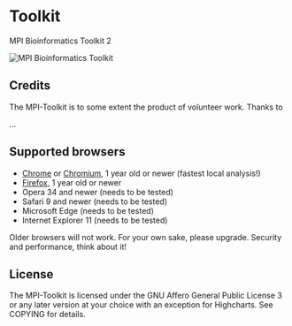# Toolkit
MPI Bioinformatics Toolkit 2

<img src="https://raw.githubusercontent.com/zy4/Toolkit/master/public/images/toolkitscreenshot.png?token=AJBfhp32P_d1PI1Rt9cyzWC2hMAmxy0Zks5Zj1s7wA%3D%3D" alt="MPI Bioinformatics Toolkit" />


Credits
-------

The MPI-Toolkit is to some extent the product of volunteer work. Thanks to

...


Supported browsers
------------------

- [Chrome](https://www.google.com/chrome) or [Chromium](https://www.chromium.org/getting-involved/download-chromium), 1 year old or newer (fastest local analysis!)
- [Firefox](https://www.mozilla.org/firefox), 1 year old or newer
- Opera 34 and newer (needs to be tested)
- Safari 9 and newer (needs to be tested)
- Microsoft Edge (needs to be tested)
- Internet Explorer 11 (needs to be tested)

Older browsers will not work. For your own sake, please upgrade.
Security and performance, think about it!

License
-------

The MPI-Toolkit is licensed under the GNU Affero General Public License 3 or any later
version at your choice with an exception for Highcharts. See COPYING for
details.
